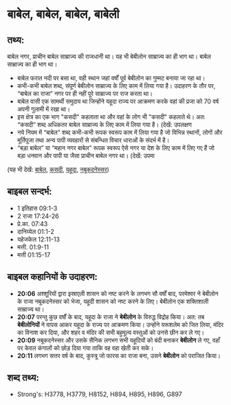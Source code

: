 # बाबेल, बाबेल, बाबेल, बाबेली #

## तथ्य: ##

बाबेल नगर, प्राचीन बाबेल साम्राज्य की राजधानी था। यह भी बेबीलोन साम्राज्य का ही भाग था। बाबेल साम्राज्य का ही भाग था।

* बाबेल फरात नदी पर बसा था, वही स्थान जहां वर्षों पूर्व बेबीलोन का गुम्मट बनाया जा रहा था।
* कभी-कभी बाबेल शब्द, संपूर्ण बेबीलोन साम्राज्य के लिए काम में लिया गया है। उदाहरण के तौर पर, “बाबेल का राजा” नगर पर ही नहीं पूरे साम्राज्य पर राज करता था।
* बाबेल वासी एक सामर्थी समुदाय था जिन्होंने यहूदा राज्य पर आक्रमण करके वहां की प्रजा को 70 वर्ष अपनी गुलामी में रखा था।
* इस क्षेत्र का एक भाग "कसदी" कहलाता था और वहां के लोग भी "कसदी" कहलाते थे। अतः “कसदी” शब्द अधिकतर बाबेल साम्राज्य के लिए काम में लिया गया है। (देखें: उपलक्षण
* नये नियम में “बाबेल” शब्द कभी-कभी रूपक स्वरूप काम में लिया गया है जो विभिन्न स्थानों, लोगों और मूर्तिपूजा तथा अन्य पापी व्यवहारों से संबन्धित विचार धाराओं के संदर्भ में है।
* “बड़ा बाबेल” या “महान नगर बाबेल” रूपक स्वरूप ऐसे नगर या देश के लिए काम में लिए गए हैं जो बड़ा धनवान और पापी या जैसा प्राचीन बाबेल नगर था। (देखें: उपमा

(यह भी देखें: [बाबेल](../babel.md), [कसदी](../chaldeans.md), [यहूदा](../kingdomofjudah.md), [नबूकदनेस्सर](../nebuchadnezzar.md))

## बाइबल सन्दर्भ: ##

* 1 इतिहास 09:1-3
* 2 राजा 17:24-26
* प्रे.का. 07:43
* दानिय्येल 01:1-2
* यहेजकेल 12:11-13
* मत्ती. 01:9-11
* मत्ती 01:15-17

## बाइबल कहानियों के उदाहरण: ##

* __20:06__ अश्शूरियों द्वारा इस्राएली शासन को नष्ट करने के लगभग सौ वर्षों बाद, परमेश्वर ने बेबीलोन के राजा नबूकदनेस्सर को भेजा, यहूदी शासन को नष्ट करने के लिए। बेबीलोन एक शक्तिशाली साम्राज्य था।
* __20:07__ परन्तु कुछ वर्षों के बाद, यहूदा के राजा ने __बेबीलोन__ के विरुद्ध विद्रोह किया। अत: तब __बेबीलोनियों__ ने वापस आकर यहूदा के राज्य पर आक्रमण किया। उन्होंने यरूशलेम को जित लिया, मंदिर का विनाश कर दिया, और शहर व मंदिर की सभी बहुमूल्य वस्तुओं को उनसे छीन कर ले गए।
* __20:09__ नबूकदनेस्सर और उसके सैनिक लगभग सभी यहूदियों को बंदी बनाकर __बेबीलोन__ ले गए, वहाँ पर केवल कंगालों को छोड़ दिया गया ताकि वह वहा खेती कर सके।
* __20:11__ लगभग सत्तर वर्ष के बाद, कुस्त्रू जो फारस का राजा बना, उसने __बेबीलोन__ को पराजित किया।

## शब्द तथ्य: ##

* Strong's: H3778, H3779, H8152, H894, H895, H896, G897
